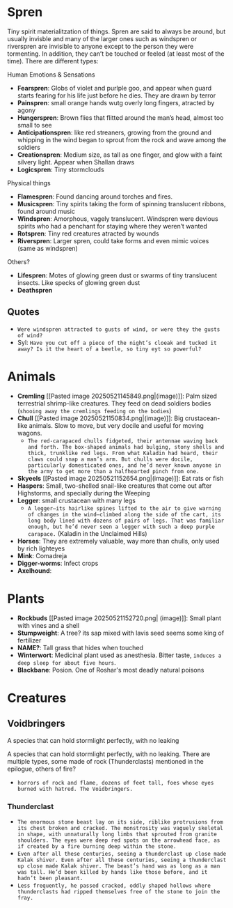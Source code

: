 # Spren

Tiny spirit materialitzation of things. Spren are said to always be around, but usually invisble and many of the larger ones such as windspren or riverspren are invisible to anyone except to the person they were tormenting. In addition, they can’t be touched or feeled (at least most of the time). There are different types:

Human Emotions & Sensations
- **Fearspren**: Globs of violet and purlple goo, and appear when guard starts fearing for his life just before he dies. They are drawn by terror
- **Painspren**: small orange hands wutg overly long fingers, atracted by agony
- **Hungerspren**: Brown flies that flitted around the man’s head, almost too small to see
- **Anticipationspren**: like red streaners, growing from the ground and whipping in the wind began to sprout from the rock and wave among the soldiers
- **Creationspren**: Medium size, as tall as one finger, and glow with a faint silvery light. Appear when Shallan draws
- **Logicspren**: Tiny stormclouds

Physical things
- **Flamespren**: Found dancing around torches and fires.
- **Musicspren**: Tiny spirits taking the form of spinning translucent ribbons, found around music
- **Windspren**: Amorphous, vagely translucent. Windspren were devious spirits who had a penchant for staying where they weren’t wanted
- **Rotspren**: Tiny red creatures atracted by wounds
- **Riverspren**: Larger spren, could take forms and even mimic voices (same as windspren)

Others?
- **Lifespren**: Motes of glowing green dust or swarms of tiny translucent insects. Like specks of glowing green dust
- **Deathspren**

## Quotes
- `Were windspren attracted to gusts of wind, or were they the gusts of wind?`
- Syl: `Have you cut off a piece of the night’s cloeak and tucked it away? Is it the heart of a beetle, so tiny eyt so powerful?`

# Animals

- **Cremling** [[Pasted image 20250521145849.png|(image)]]: Palm sized terrestrial shrimp-like creatures. They feed on dead soldiers bodies (`shooing away the cremlings feeding on the bodies`)
- **Chull** [[Pasted image 20250521150834.png|(image)]]: Big crustacean-like animals. Slow to move, but very docile and useful for moving wagons.
    - `The red-carapaced chulls fidgeted, their antennae waving back and forth. The box-shaped animals had bulging, stony shells and thick, trunklike red legs. From what Kaladin had heard, their claws could snap a man’s arm. But chulls were docile, particularly domesticated ones, and he’d never known anyone in the army to get more than a halfhearted pinch from one.`
- **Skyeels** [[Pasted image 20250521152654.png|(image)]]: Eat rats or fish
- **Haspers**: Small, two-shelled snail-like creatures that come out after Highstorms, and specially during the Weeping
- **Legger**: small crustacean with many legs
    - `A legger—its hairlike spines lifted to the air to give warning of changes in the wind—climbed along the side of the cart, its long body lined with dozens of pairs of legs. That was familiar enough, but he’d never seen a legger with such a deep purple carapace.` (Kaladin in the Unclaimed Hills)
- **Horses**: They are extremely valuable, way more than chulls, only used by rich lighteyes
- **Mink**: Comadreja
- **Digger-worms**: Infect crops
- **Axelhound**: 

# Plants

- **Rockbuds** [[Pasted image 20250521152720.png| (image)]]: Small plant with vines and a shell
- **Stumpweight**: A tree? its sap mixed with lavis seed seems some king of fertilizer
- **NAME?**: Tall grass that hides when touched
- **Winterwort**: Medicinal plant used as anesthesia. Bitter taste, `induces a deep sleep for about five hours`.
- **Blackbane**: Posion. One of Roshar's most deadly natural poisons

# Creatures

## Voidbringers
A species that can hold stormlight perfectly, with no leaking

A species that can hold stormlight perfectly, with no leaking. There are multiple types, some made of rock (Thunderclasts) mentioned in the epilogue, others of fire?
- `horrors of rock and flame, dozens of feet tall, foes whose eyes burned with hatred. The Voidbringers.`

### Thunderclast
- `The enormous stone beast lay on its side, riblike protrusions from its chest broken and cracked. The monstrosity was vaguely skeletal in shape, with unnaturally long limbs that sprouted from granite shoulders. The eyes were deep red spots on the arrowhead face, as if created by a fire burning deep within the stone.`
- `Even after all these centuries, seeing a thunderclast up close made Kalak shiver. Even after all these centuries, seeing a thunderclast up close made Kalak shiver. The beast’s hand was as long as a man was tall. He’d been killed by hands like those before, and it hadn’t been pleasant.`
- `Less frequently, he passed cracked, oddly shaped hollows where thunderclasts had ripped themselves free of the stone to join the fray.`
